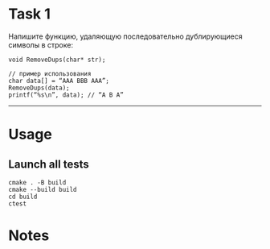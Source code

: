 # Task 1

Напишите функцию, удаляющую последовательно дублирующиеся символы в строке:

`void RemoveDups(char* str);`

```
// пример использования
char data[] = “AAA BBB AAA”;
RemoveDups(data);
printf(“%s\n”, data); // “A B A”
```
---

# Usage
## Launch all tests
```
cmake . -B build
cmake --build build
cd build
ctest
```

# Notes
